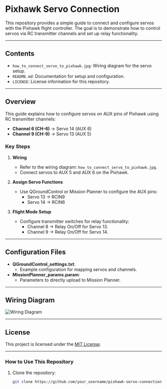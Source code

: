 # Pixhawk Servo Connection

This repository provides a simple guide to connect and configure servos with the Pixhawk flight controller. The goal is to demonstrate how to control servos via RC transmitter channels and set up relay functionality.

---

## Contents

- `how_to_connect_servo_to_pixhawk.jpg`: Wiring diagram for the servo setup.
- `README.md`: Documentation for setup and configuration.
- `LICENSE`: License information for this repository.

---

## Overview

This guide explains how to configure servos on AUX pins of Pixhawk using RC transmitter channels:

- **Channel 6 (CH-6)** → Servo 14 (AUX 6)
- **Channel 9 (CH-9)** → Servo 13 (AUX 5)

### Key Steps

1. **Wiring**
   - Refer to the wiring diagram: `how_to_connect_servo_to_pixhawk.jpg`.
   - Connect servos to AUX 5 and AUX 6 on the Pixhawk.

2. **Assign Servo Functions**
   - Use QGroundControl or Mission Planner to configure the AUX pins:
     - Servo 13 → RCIN9
     - Servo 14 → RCIN6

3. **Flight Mode Setup**
   - Configure transmitter switches for relay functionality:
     - Channel 8 → Relay On/Off for Servo 13.
     - Channel 9 → Relay On/Off for Servo 14.

---

## Configuration Files

- **QGroundControl_settings.txt**:
  - Example configuration for mapping servos and channels.
- **MissionPlanner_params.param**:
  - Parameters to directly upload to Mission Planner.

---

## Wiring Diagram

![Wiring Diagram](how_to_connect_servo_to_pixhawk.jpg)

---

## License

This project is licensed under the [MIT License](LICENSE).

---

### How to Use This Repository

1. Clone the repository:
   ```bash
   git clone https://github.com/your_username/pixhawk-servo-connection.git
